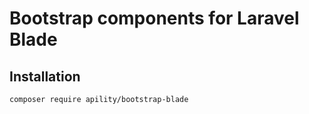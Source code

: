 # Bootstrap components for Laravel Blade

## Installation

```bash
composer require apility/bootstrap-blade
```
